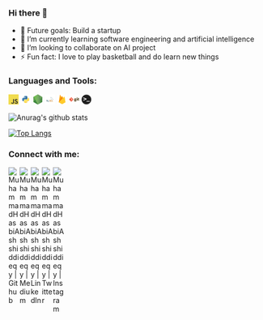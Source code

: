 ### Hi there 👋

- 🔭 Future goals: Build a startup
- 🌱 I’m currently learning software engineering and artificial intelligence
- 👯 I’m looking to collaborate on AI project
- ⚡  Fun fact: I love to play basketball and do learn new things  

### Languages and Tools:  

<code><img height="20" src="https://raw.githubusercontent.com/github/explore/80688e429a7d4ef2fca1e82350fe8e3517d3494d/topics/javascript/javascript.png"></code>
<code><img height="20" src="https://raw.githubusercontent.com/github/explore/80688e429a7d4ef2fca1e82350fe8e3517d3494d/topics/python/python.png"></code>
<code><img height="20" src="https://raw.githubusercontent.com/github/explore/80688e429a7d4ef2fca1e82350fe8e3517d3494d/topics/nodejs/nodejs.png"></code>
<code><img height="20" src="https://raw.githubusercontent.com/github/explore/80688e429a7d4ef2fca1e82350fe8e3517d3494d/topics/mysql/mysql.png"></code>
<code><img height="20" src="https://raw.githubusercontent.com/github/explore/80688e429a7d4ef2fca1e82350fe8e3517d3494d/topics/firebase/firebase.png"></code>
<code><img height="20" src="https://raw.githubusercontent.com/github/explore/80688e429a7d4ef2fca1e82350fe8e3517d3494d/topics/git/git.png"></code>
<code><img height="20" src="https://raw.githubusercontent.com/github/explore/80688e429a7d4ef2fca1e82350fe8e3517d3494d/topics/terminal/terminal.png"></code>

![Anurag's github stats](https://github-readme-stats.vercel.app/api/?username=MuhammadHasbiAshshiddieqy&show_icons=true&title_color=fff&icon_color=79ff97&text_color=9f9f9f&bg_color=151515)

[![Top Langs](https://github-readme-stats.vercel.app/api/top-langs/?username=MuhammadHasbiAshshiddieqy&langs_count=8&title_color=fff&icon_color=79ff97&text_color=9f9f9f&bg_color=151515)](https://github.com/MuhammadHasbiAshshiddieqy/github-readme-stats)

### Connect with me:

[<img align="left" alt="MuhammadHasbiAshshiddieqy | Github" width="22px" src="https://cdn.jsdelivr.net/npm/simple-icons@v3/icons/github.svg" />][github]
[<img align="left" alt="MuhammadHasbiAshshiddieqy | Medium" width="22px" src="https://cdn.jsdelivr.net/npm/simple-icons@v3/icons/medium.svg" />][medium]
[<img align="left" alt="MuhammadHasbiAshshiddieqy | LinkedIn" width="22px" src="https://cdn.jsdelivr.net/npm/simple-icons@v3/icons/linkedin.svg" />][linkedin]
[<img align="left" alt="MuhammadHasbiAshshiddieqy | Twitter" width="22px" src="https://cdn.jsdelivr.net/npm/simple-icons@v3/icons/twitter.svg" />][twitter]
[<img align="left" alt="MuhammadHasbiAshshiddieqy | Instagram" width="22px" src="https://cdn.jsdelivr.net/npm/simple-icons@v3/icons/instagram.svg" />][instagram]


[github]: https://github.com/MuhammadHasbiAshshiddieqy
[medium]: https://medium.com/@hsbdeveloper97
[linkedin]: https://www.linkedin.com/in/muhammadhasbiashshiddieqy/
[twitter]: https://twitter.com/MuhammadHasbiA
[instagram]: https://instagram.com/hasbi.shiddieqy
<!--
**MuhammadHasbiAshshiddieqy/MuhammadHasbiAshshiddieqy** is a ✨ _special_ ✨ repository because its `README.md` (this file) appears on your GitHub profile.

Here are some ideas to get you started:

- 🔭 I’m currently working on ...
- 🌱 I’m currently learning ...
- 👯 I’m looking to collaborate on ...
- 🤔 I’m looking for help with ...
- 💬 Ask me about ...
- 📫 How to reach me: ...
- 😄 Pronouns: ...
- ⚡ Fun fact: ...
-->
